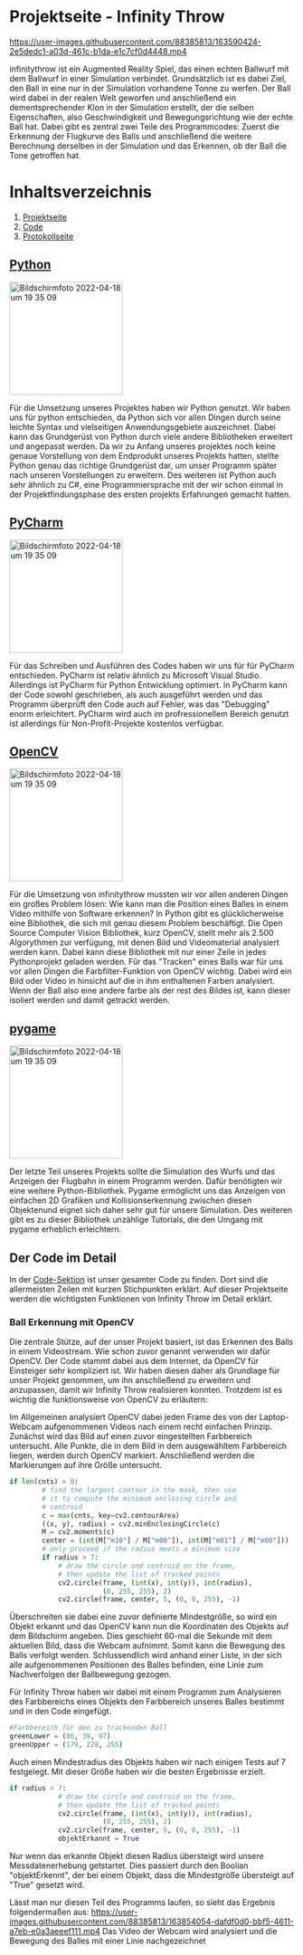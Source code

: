 # Projektseite - Infinity Throw


https://user-images.githubusercontent.com/88385813/163590424-2e5dedc1-a03d-461c-b1da-e1c7cf0d4448.mp4





infinitythrow ist ein Augmented Reality Spiel, das einen echten Ballwurf mit dem Ballwurf in einer Simulation verbindet. Grundsätzlich ist es dabei Ziel, den Ball in eine nur in der Simulation vorhandene Tonne zu werfen. Der Ball wird dabei in der realen Welt geworfen und anschließend ein dementsprechender Klon in der Simulation erstellt, der die selben Eigenschaften, also Geschwindigkeit und Bewegungsrichtung wie der echte Ball hat. Dabei gibt es zentral zwei Teile des Programmcodes: Zuerst die Erkennung der Flugkurve des Balls und anschließend die weitere Berechnung derselben in der Simulation und das Erkennen, ob der Ball die Tone getroffen hat.

# Inhaltsverzeichnis
1. [Projektseite](https://github.com/ThorgeHamprecht/InformatikProjektNr.2/blob/main/Projektseite.md)
2. [Code](https://github.com/ThorgeHamprecht/InformatikProjektNr.2/blob/main/Code.md)
3. [Protokollseite](https://github.com/ThorgeHamprecht/InformatikProjektNr.2/blob/main/Protokollseite.md)

## [Python](https://www.python.org/)
<img width="200" alt="Bildschirmfoto 2022-04-18 um 19 35 09" src="https://user-images.githubusercontent.com/88385813/157444258-77318303-ed05-49b7-8ace-10eebca0f0f5.png"> 

Für die Umsetzung unseres Projektes haben wir Python genutzt. Wir haben uns für python entschieden, da Python sich vor allen Dingen durch seine leichte Syntax und vielseitigen Anwendungsgebiete auszeichnet. Dabei kann das Grundgerüst von Python durch viele andere Bibliotheken erweitert und angepasst werden. Da wir zu Anfang unseres projektes noch keine genaue Vorstellung von dem Endprodukt unseres Projekts hatten, stellte Python genau das richtige Grundgerüst dar, um unser Programm später nach unseren Vorstellungen zu erweitern. Des weiteren ist Python auch sehr ähnlich zu C#, eine Programmiersprache mit der wir schon einmal in der Projektfindungsphase des ersten projekts Erfahrungen gemacht hatten.

## [PyCharm](https://www.jetbrains.com/pycharm/)
<img width="200" alt="Bildschirmfoto 2022-04-18 um 19 35 09" src="https://user-images.githubusercontent.com/88385813/163342121-e0e1be82-a348-4d29-a16c-04bcb0c8c442.png">


Für das Schreiben und Ausführen des Codes haben wir uns für für PyCharm entschieden. PyCharm ist relativ ähnlich zu Microsoft Visual Studio. Allerdings ist PyCharm für Python Entwicklung optimiert. In PyCharm kann der Code sowohl geschrieben, als auch ausgeführt werden und das Programm überprüft den Code auch auf Fehler, was das "Debugging" enorm erleichtert. PyCharm wird auch im profressionellem Bereich genutzt ist allerdings für Non-Profit-Projekte kostenlos verfügbar. 

## [OpenCV](https://opencv.org/)
<img width="200" alt="Bildschirmfoto 2022-04-18 um 19 35 09" src="https://user-images.githubusercontent.com/88385813/157444014-ec4f9bcf-7afb-4fd1-bd95-0dfce1b4254e.png">


Für die Umsetzung von infinitythrow mussten wir vor allen anderen Dingen ein großes Problem lösen: Wie kann man die Position eines Balles in einem Video mithilfe von Software erkennen? In Python gibt es glücklicherweise eine Bibliothek, die sich mit genau diesem Problem beschäftigt. Die Open Source Computer Vision Bibliothek, kurz OpenCV, stellt mehr als 2.500 Algorythmen zur verfügung, mit denen Bild und Videomaterial analysiert werden kann. Dabei kann diese Bibliothek mit nur einer Zeile in jedes Pythonprojekt geladen werden. Für das "Tracken" eines Balls war für uns vor allen Dingen die Farbfilter-Funktion von OpenCV wichtig. Dabei wird ein Bild oder Video in hinsicht auf die in ihm enthaltenen Farben analysiert. Wenn der Ball also eine andere farbe als der rest des Bildes ist, kann dieser isoliert werden und damit getrackt werden.


## [pygame](https://www.pygame.org/news)
<img width="200" alt="Bildschirmfoto 2022-04-18 um 19 35 09" src="https://user-images.githubusercontent.com/88385813/163342475-1fa20894-75e3-4dda-90f0-42c2d4296f9e.png">


Der letzte Teil unseres Projekts sollte die Simulation des Wurfs und das Anzeigen der Flugbahn in einem Programm werden. Dafür benötigten wir eine weitere Python-Bibliothek. Pygame ermöglicht uns das Anzeigen von einfachen 2D Grafiken und Kollisionserkennung zwischen diesen Objektenund eignet sich daher sehr gut für unsere Simulation. Des weiteren gibt es zu dieser Bibliothek unzählige Tutorials, die den Umgang mit pygame erheblich erleichtern.

## Der Code im Detail
In der [Code-Sektion](https://github.com/ThorgeHamprecht/InformatikProjektNr.2/blob/main/Code.md) ist unser gesamter Code zu finden. Dort sind die allermeisten Zeilen mit kurzen Stichpunkten erklärt. Auf dieser Projektseite werden die wichtigsten Funktionen von Infinity Throw im Detail erklärt.  

### Ball Erkennung mit OpenCV
Die zentrale Stütze, auf der unser Projekt basiert, ist das Erkennen des Balls in einem Videostream. Wie schon zuvor genannt verwenden wir dafür OpenCV. Der Code stammt dabei aus dem Internet, da OpenCV für Einsteiger sehr kompliziert ist. Wir haben diesen daher als Grundlage für unser Projekt genommen, um ihn anschließend zu erweitern und anzupassen, damit wir Infinity Throw realisieren konnten. Trotzdem ist es wichtig die funktionsweise von OpenCV zu erläutern:

Im Allgemeinen analysiert OpenCV dabei jeden Frame des von der Laptop-Webcam aufgenommenen Videos nach einem recht einfachen Prinzip. Zunächst wird das Bild auf einen zuvor eingestellten Farbbereich untersucht. Alle Punkte, die in dem Bild in dem ausgewähltem Farbbereich liegen, werden durch OpenCV markiert. Anschließend werden die Markierungen auf ihre Größe untersucht.
```python
if len(cnts) > 0:
		# find the largest contour in the mask, then use
		# it to compute the minimum enclosing circle and
		# centroid
		c = max(cnts, key=cv2.contourArea)
		((x, y), radius) = cv2.minEnclosingCircle(c)
		M = cv2.moments(c)
		center = (int(M["m10"] / M["m00"]), int(M["m01"] / M["m00"]))
		# only proceed if the radius meets a minimum size
		if radius > 7:
			# draw the circle and centroid on the frame,
			# then update the list of tracked points
			cv2.circle(frame, (int(x), int(y)), int(radius),
					   (0, 255, 255), 2)
			cv2.circle(frame, center, 5, (0, 0, 255), -1)
```
Überschreiten sie dabei eine zuvor definierte Mindestgröße, so wird ein Objekt erkannt und das OpenCV kann nun die Koordinaten des Objekts auf dem Bildschirm angeben. Dies geschieht 60-mal die Sekunde mit dem aktuellen Bild, dass die Webcam aufnimmt. Somit kann die Bewegung des Balls verfolgt werden. Schlussendlich wird anhand einer Liste, in der sich alle aufgenommenen Positionen des Balles befinden, eine Linie zum Nachverfolgen der Ballbewegung gezogen.

Für Infinity Throw haben wir dabei mit einem Programm zum Analysieren des Farbbereichs eines Objekts den Farbbereich unseres Balles bestimmt und in den Code eingefügt.
```python
#Farbbereich für den zu trackenden Ball
greenLower = (86, 39, 97)
greenUpper = (179, 228, 255)
```
Auch einen Mindestradius des Objekts haben wir nach einigen Tests auf 7 festgelegt. Mit dieser Größe haben wir die besten Ergebnisse erzielt.
```python
if radius > 7:
			# draw the circle and centroid on the frame,
			# then update the list of tracked points
			cv2.circle(frame, (int(x), int(y)), int(radius),
					   (0, 255, 255), 2)
			cv2.circle(frame, center, 5, (0, 0, 255), -1)
			objektErkannt = True
```
Nur wenn das erkannte Objekt diesen Radius übersteigt wird unsere Messdatenerhebung getstartet. Dies passiert durch den Boolian "objektErkennt", der bei einem Objekt, dass die Mindestgröße übersteigt auf "True" gesetzt wird.

Lässt man nur diesen Teil des Programms laufen, so sieht das Ergebnis folgendermaßen aus:
https://user-images.githubusercontent.com/88385813/163854054-dafdf0d0-bbf5-4611-a7eb-e0a3aeeef111.mp4
Das Video der Webcam wird analysiert und die Bewegung des Balles mit einer Linie nachgezeichnet
